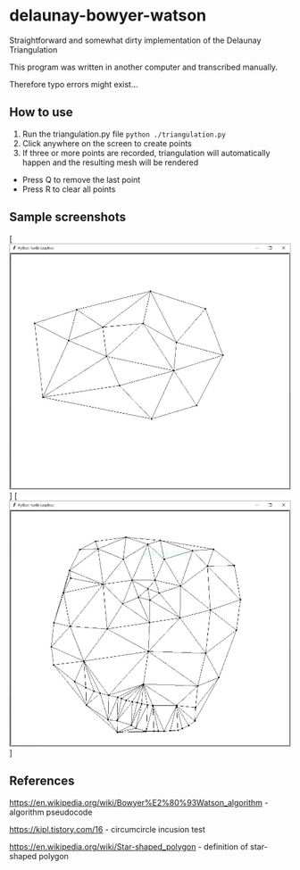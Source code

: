 # delaunay-bowyer-watson
Straightforward and somewhat dirty implementation of the Delaunay Triangulation

This program was written in another computer and transcribed manually.

Therefore typo errors might exist...

## How to use
1. Run the triangulation.py file ```python ./triangulation.py```
2. Click anywhere on the screen to create points
3. If three or more points are recorded, triangulation will automatically happen and the resulting mesh will be rendered
* Press Q to remove the last point
* Press R to clear all points

## Sample screenshots
[![sample1](https://github.com/Ownfos/delaunay-bowyer-watson/blob/main/sample1.JPG)]
[![sample2](https://github.com/Ownfos/delaunay-bowyer-watson/blob/main/sample2.JPG)]

## References
https://en.wikipedia.org/wiki/Bowyer%E2%80%93Watson_algorithm - algorithm pseudocode

https://kipl.tistory.com/16 - circumcircle incusion test

https://en.wikipedia.org/wiki/Star-shaped_polygon - definition of star-shaped polygon
